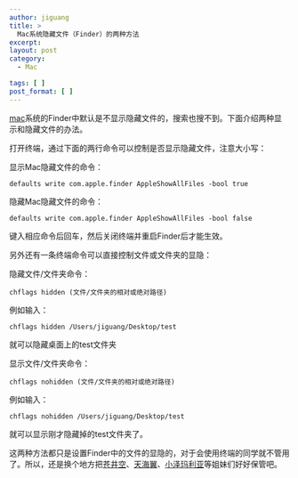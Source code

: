 ```yaml
---
author: jiguang
title: >
  Mac系统隐藏文件（Finder）的两种方法
excerpt:
layout: post
category:
  - Mac

tags: [ ]
post_format: [ ]
---
```

[mac][1]系统的Finder中默认是不显示隐藏文件的，搜索也搜不到。下面介绍两种显示和隐藏文件的办法。

打开终端，通过下面的两行命令可以控制是否显示隐藏文件，注意大小写：

显示Mac隐藏文件的命令：

    defaults write com.apple.finder AppleShowAllFiles -bool true

隐藏Mac隐藏文件的命令：

    defaults write com.apple.finder AppleShowAllFiles -bool false

键入相应命令后回车，然后关闭终端并重启Finder后才能生效。

另外还有一条终端命令可以直接控制文件或文件夹的显隐：

隐藏文件/文件夹命令：

    chflags hidden (文件/文件夹的相对或绝对路径)

例如输入：

    chflags hidden /Users/jiguang/Desktop/test

就可以隐藏桌面上的test文件夹

显示文件/文件夹命令：

    chflags nohidden (文件/文件夹的相对或绝对路径)

例如输入：

    chflags nohidden /Users/jiguang/Desktop/test

就可以显示刚才隐藏掉的test文件夹了。

这两种方法都只是设置Finder中的文件的显隐的，对于会使用终端的同学就不管用了。所以，还是换个地方把[苍井空][2]、[天海翼][3]、[小泽玛利亚][4]等姐妹们好好保管吧。

 [1]: http://jiguang.github.com/index.php/tag/mac/ "mac"
 [2]: http://www.baidu.com/s?bs=mac%CF%B5%CD%B3%C8%E7%BA%CE%CF%D4%CA%BE%BA%CD%D2%FE%B2%D8%CE%C4%BC%FE&f=8&rsv_bp=1&rsv_spt=3&wd=%B2%D4%BE%AE%BF%D5&inputT=1572
 [3]: http://www.baidu.com/s?bs=%B2%D4%BE%AE%BF%D5&f=3&rsv_bp=1&rsv_spt=3&wd=%CC%EC%BA%A3%D2%ED&oq=%CC%EC%BB%B9%D2%D4&rsp=0&rsv_sug2=0&inputT=3695
 [4]: http://www.baidu.com/s?bs=%CC%EC%BA%A3%D2%ED&f=8&rsv_bp=1&rsv_spt=3&wd=%D0%A1%D4%F3%C2%EA%C0%FB%D1%C7&inputT=2213